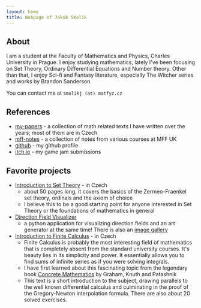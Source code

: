 ```yaml
---
layout: home
title: Webpage of Jakub Smolik
---
```


## About

I am a student at the Faculty of Mathematics and Physics, Charles University in Prague. I enjoy studying mathematics, lately I've been focusing on Set Theory, Ordinary Differential Equations and Number theory. Other than that, I enjoy Sci-fi and Fantasy literature, especially The Witcher series and works by Brandon Sanderson.

You can contact me at `smolikj (at) matfyz.cz`

## References

- [my-papers](my-papers) - a collection of math related texts I have written over the years; most of them are in Czech
- [mff-notes](mff-notes) - a collection of notes from various courses at MFF UK
- [github](https://github.com/couleslaw) - my github profile
- [itch.io](https://itch.io/profile/couleslaw) - my game jam submissions

## Favorite projects

- [Introduction to Set Theory](https://raw.githack.com/Couleslaw/my-papers/main/cs/Introduction_To_Set_Theory.pdf) - in Czech
  - about 50 pages long, it covers the basics of the Zermeo-Fraenkel set theory, ordinals and the axiom of choice
  - I believe this to be a good starting point for anyone interested in Set Theory or the foundations of mathematics in general
- [Direction Field Visualizer](https://github.com/Couleslaw/Direction-Field-Visualizer)
  - a python application for visualizing direction fields and an art generator at the same time! There is also an [image gallery](https://github.com/Couleslaw/Direction-Field-Visualizer/wiki/gallery)
- [Introduction to Finite Calculus](https://raw.githack.com/Couleslaw/my-papers/main/cs/Finite_Calculus.pdf) - in Czech
  - Finite Calculus is probably the most interesting field of mathematics that is completely absent from the standard university courses. It's beauty lies in its simplicity and power. It essentially allows you to find sums of infinite series as if you were solving integrals.
  - I have first learned about this fascinating topic from the legendary book [Concrete Mathematics](https://en.wikipedia.org/wiki/Concrete_Mathematics) by Graham, Knuth and Patashnik
  - This text is a short introduction to the subject, drawing parallels to the well known differential calculus and culminating in the proof of the Gregory-Newton interpolation formula. There are also about 20 solved exercises.
